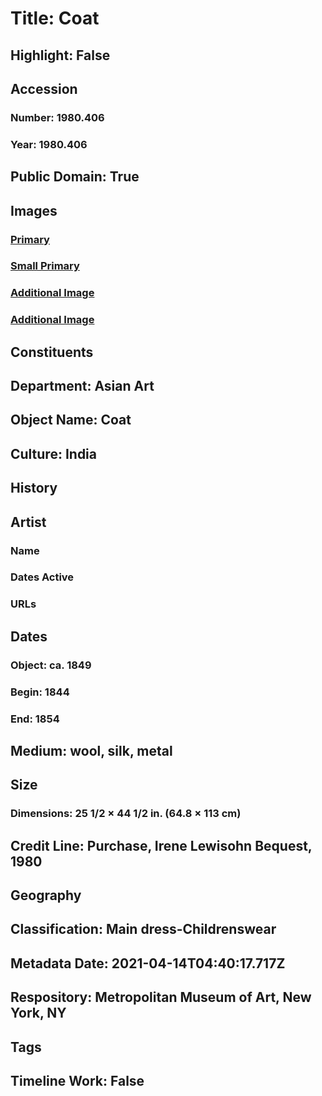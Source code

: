# Title: Coat
## Highlight: False
## Accession
### Number: 1980.406
### Year: 1980.406
## Public Domain: True
## Images
### [Primary](https://images.metmuseum.org/CRDImages/as/original/1980.406.JPG)
### [Small Primary](https://images.metmuseum.org/CRDImages/as/web-large/1980.406.JPG)
### [Additional Image](https://images.metmuseum.org/CRDImages/as/original/1980.406_F.JPG)
### [Additional Image](https://images.metmuseum.org/CRDImages/as/original/1980.406_B.jpg)
## Constituents
## Department: Asian Art
## Object Name: Coat
## Culture: India
## History
## Artist
### Name
### Dates Active
### URLs
## Dates
### Object: ca. 1849
### Begin: 1844
### End: 1854
## Medium: wool, silk, metal
## Size
### Dimensions: 25 1/2 × 44 1/2 in. (64.8 × 113 cm)
## Credit Line: Purchase, Irene Lewisohn Bequest, 1980
## Geography
## Classification: Main dress-Childrenswear
## Metadata Date: 2021-04-14T04:40:17.717Z
## Respository: Metropolitan Museum of Art, New York, NY
## Tags
## Timeline Work: False
